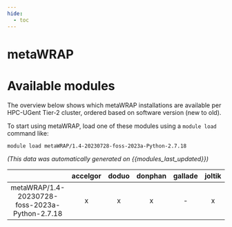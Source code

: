```yaml
---
hide:
  - toc
---
```


metaWRAP
========

# Available modules


The overview below shows which metaWRAP installations are available per HPC-UGent Tier-2 cluster, ordered based on software version (new to old).

To start using metaWRAP, load one of these modules using a `module load` command like:

```shell
module load metaWRAP/1.4-20230728-foss-2023a-Python-2.7.18
```

*(This data was automatically generated on {{modules_last_updated}})*  

| |accelgor|doduo|donphan|gallade|joltik|litleo|shinx|
| :---: | :---: | :---: | :---: | :---: | :---: | :---: | :---: |
|metaWRAP/1.4-20230728-foss-2023a-Python-2.7.18|x|x|x|-|x|x|x|
